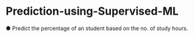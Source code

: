# Prediction-using-Supervised-ML
● Predict the percentage of an student based on the no. of study hours.
